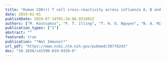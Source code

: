 ```yaml
---
title: "Human CD8(+) T cell cross-reactivity across influenza A, B and C viruses"
date: 2019-01-01
publishDate: 2019-07-14T01:34:06.951891Z
authors: ["M. Koutsakos", "P. T. Illing", "T. H. O. Nguyen", "N. A. Mifsud", "J. C. Crawford", "S. Rizzetto", "A. A. Eltahla", "E. B. Clemens", "S. Sant", "B. Y. Chua", "C. Y. Wong", "E. K. Allen", "D. Teng", "P. Dash", "D. F. Boyd", "L. Grzelak", "W. Zeng", "A. C. Hurt", "I. Barr", "S. Rockman", "D. C. Jackson", "T. C. Kotsimbos", "A. C. Cheng", "M. Richards", "G. P. Westall", "T. Loudovaris", "S. I. Mannering", "M. Elliott", "S. G. Tangye", "L. M. Wakim", "J. Rossjohn", "D. Vijaykrishna", "F. Luciani", "P. G. Thomas", "S. Gras", "A. W. Purcell", "K. Kedzierska"]
publication_types: ["2"]
abstract: ""
featured: true
publication: "*Nat Immunol*"
url_pdf: "https://www.ncbi.nlm.nih.gov/pubmed/30778243"
doi: "10.1038/s41590-019-0320-6"
---
```

